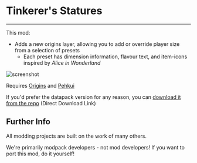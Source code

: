 # Tinkerer's Statures

---

This mod:
- Adds a new origins layer, allowing you to add or override player size from a selection of presets
  - Each preset has dimension information, flavour text, and item-icons inspired by *Alice in Wonderland*

![screenshot](https://user-images.githubusercontent.com/55819817/174215100-2b630688-8ef5-4429-b82e-9516c132915a.png)

Requires [Origins](https://modrinth.com/mod/origins) and [Pehkui](https://modrinth.com/mod/pehkui)

If you'd prefer the datapack version for any reason, you can [download it from the repo](https://download-directory.github.io/?url=https://github.com/sisby-folk/tinkerers-statures/tree/main/src/main/resources/data/tinkerers_statures) (Direct Download Link)

## Further Info

All modding projects are built on the work of many others.

We're primarily modpack developers - not mod developers! If you want to port this mod, do it yourself!
